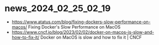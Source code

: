 # news_2024_02_25_02_19

- https://www.atatus.com/blog/fixing-dockers-slow-performance-on-macos/
  Fixing Docker's Slow Performance on MacOS
- https://www.cncf.io/blog/2023/02/02/docker-on-macos-is-slow-and-how-to-fix-it/
  Docker on MacOS is slow and how to fix it | CNCF
